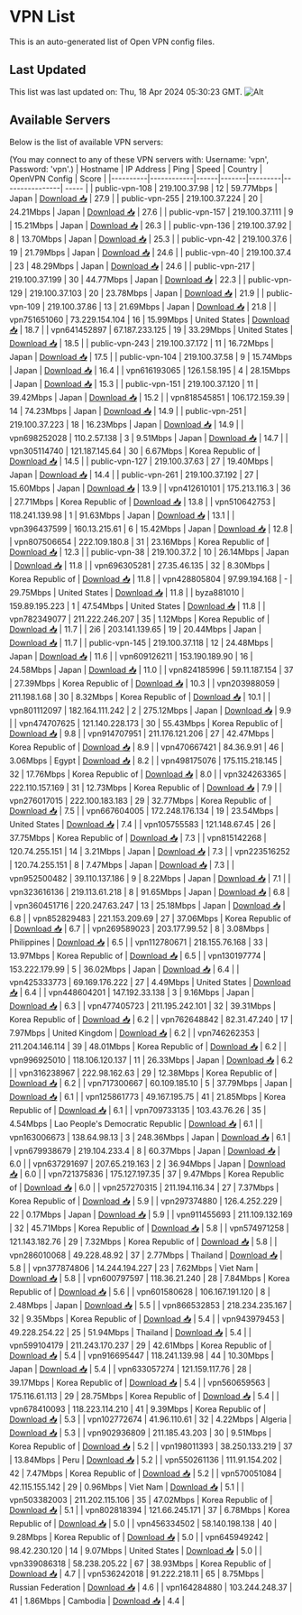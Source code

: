 # VPN List

This is an auto-generated list of Open VPN config files.

## Last Updated

This list was last updated on: Thu, 18 Apr 2024 05:30:23 GMT.
![Alt](https://repobeats.axiom.co/api/embed/186b98318ef1479477931607c1ad7d823f12451f.svg "Repobeats analytics image")

## Available Servers

Below is the list of available VPN servers:

(You may connect to any of these VPN servers with: Username: 'vpn', Password: 'vpn'.)
| Hostname | IP Address | Ping | Speed | Country | OpenVPN Config | Score |
|----------|------------|------|-------|---------|----------------| ----- |
| public-vpn-108 | 219.100.37.98 | 12 | 59.77Mbps | Japan | [Download 📥](./configs/server_0_JP.ovpn) | 27.9 |
| public-vpn-255 | 219.100.37.224 | 20 | 24.21Mbps | Japan | [Download 📥](./configs/server_1_JP.ovpn) | 27.6 |
| public-vpn-157 | 219.100.37.111 | 9 | 15.21Mbps | Japan | [Download 📥](./configs/server_2_JP.ovpn) | 26.3 |
| public-vpn-136 | 219.100.37.92 | 8 | 13.70Mbps | Japan | [Download 📥](./configs/server_3_JP.ovpn) | 25.3 |
| public-vpn-42 | 219.100.37.6 | 19 | 21.79Mbps | Japan | [Download 📥](./configs/server_4_JP.ovpn) | 24.6 |
| public-vpn-40 | 219.100.37.4 | 23 | 48.29Mbps | Japan | [Download 📥](./configs/server_5_JP.ovpn) | 24.6 |
| public-vpn-217 | 219.100.37.199 | 30 | 44.77Mbps | Japan | [Download 📥](./configs/server_6_JP.ovpn) | 22.3 |
| public-vpn-129 | 219.100.37.103 | 20 | 23.78Mbps | Japan | [Download 📥](./configs/server_7_JP.ovpn) | 21.9 |
| public-vpn-109 | 219.100.37.86 | 13 | 21.69Mbps | Japan | [Download 📥](./configs/server_8_JP.ovpn) | 21.8 |
| vpn751651060 | 73.229.154.104 | 16 | 15.99Mbps | United States | [Download 📥](./configs/server_9_US.ovpn) | 18.7 |
| vpn641452897 | 67.187.233.125 | 19 | 33.29Mbps | United States | [Download 📥](./configs/server_10_US.ovpn) | 18.5 |
| public-vpn-243 | 219.100.37.172 | 11 | 16.72Mbps | Japan | [Download 📥](./configs/server_11_JP.ovpn) | 17.5 |
| public-vpn-104 | 219.100.37.58 | 9 | 15.74Mbps | Japan | [Download 📥](./configs/server_12_JP.ovpn) | 16.4 |
| vpn616193065 | 126.1.58.195 | 4 | 28.15Mbps | Japan | [Download 📥](./configs/server_13_JP.ovpn) | 15.3 |
| public-vpn-151 | 219.100.37.120 | 11 | 39.42Mbps | Japan | [Download 📥](./configs/server_14_JP.ovpn) | 15.2 |
| vpn818545851 | 106.172.159.39 | 14 | 74.23Mbps | Japan | [Download 📥](./configs/server_15_JP.ovpn) | 14.9 |
| public-vpn-251 | 219.100.37.223 | 18 | 16.23Mbps | Japan | [Download 📥](./configs/server_16_JP.ovpn) | 14.9 |
| vpn698252028 | 110.2.57.138 | 3 | 9.51Mbps | Japan | [Download 📥](./configs/server_17_JP.ovpn) | 14.7 |
| vpn305114740 | 121.187.145.64 | 30 | 6.67Mbps | Korea Republic of | [Download 📥](./configs/server_18_KR.ovpn) | 14.5 |
| public-vpn-127 | 219.100.37.63 | 27 | 19.40Mbps | Japan | [Download 📥](./configs/server_19_JP.ovpn) | 14.4 |
| public-vpn-261 | 219.100.37.192 | 27 | 15.60Mbps | Japan | [Download 📥](./configs/server_20_JP.ovpn) | 13.9 |
| vpn412610101 | 175.213.116.3 | 36 | 27.71Mbps | Korea Republic of | [Download 📥](./configs/server_21_KR.ovpn) | 13.8 |
| vpn510642753 | 118.241.139.98 | 1 | 91.63Mbps | Japan | [Download 📥](./configs/server_22_JP.ovpn) | 13.1 |
| vpn396437599 | 160.13.215.61 | 6 | 15.42Mbps | Japan | [Download 📥](./configs/server_23_JP.ovpn) | 12.8 |
| vpn807506654 | 222.109.180.8 | 31 | 23.16Mbps | Korea Republic of | [Download 📥](./configs/server_24_KR.ovpn) | 12.3 |
| public-vpn-38 | 219.100.37.2 | 10 | 26.14Mbps | Japan | [Download 📥](./configs/server_25_JP.ovpn) | 11.8 |
| vpn696305281 | 27.35.46.135 | 32 | 8.30Mbps | Korea Republic of | [Download 📥](./configs/server_26_KR.ovpn) | 11.8 |
| vpn428805804 | 97.99.194.168 | - | 29.75Mbps | United States | [Download 📥](./configs/server_27_US.ovpn) | 11.8 |
| byza881010 | 159.89.195.223 | 1 | 47.54Mbps | United States | [Download 📥](./configs/server_28_US.ovpn) | 11.8 |
| vpn782349077 | 211.222.246.207 | 35 | 1.12Mbps | Korea Republic of | [Download 📥](./configs/server_29_KR.ovpn) | 11.7 |
| 2i6 | 203.141.139.65 | 19 | 20.44Mbps | Japan | [Download 📥](./configs/server_30_JP.ovpn) | 11.7 |
| public-vpn-145 | 219.100.37.118 | 12 | 24.48Mbps | Japan | [Download 📥](./configs/server_31_JP.ovpn) | 11.6 |
| vpn609126211 | 153.190.189.90 | 16 | 24.58Mbps | Japan | [Download 📥](./configs/server_32_JP.ovpn) | 11.0 |
| vpn824185996 | 59.11.187.154 | 37 | 27.39Mbps | Korea Republic of | [Download 📥](./configs/server_33_KR.ovpn) | 10.3 |
| vpn203988059 | 211.198.1.68 | 30 | 8.32Mbps | Korea Republic of | [Download 📥](./configs/server_34_KR.ovpn) | 10.1 |
| vpn801112097 | 182.164.111.242 | 2 | 275.12Mbps | Japan | [Download 📥](./configs/server_35_JP.ovpn) | 9.9 |
| vpn474707625 | 121.140.228.173 | 30 | 55.43Mbps | Korea Republic of | [Download 📥](./configs/server_36_KR.ovpn) | 9.8 |
| vpn914707951 | 211.176.121.206 | 27 | 42.47Mbps | Korea Republic of | [Download 📥](./configs/server_37_KR.ovpn) | 8.9 |
| vpn470667421 | 84.36.9.91 | 46 | 3.06Mbps | Egypt | [Download 📥](./configs/server_38_EG.ovpn) | 8.2 |
| vpn498175076 | 175.115.218.145 | 32 | 17.76Mbps | Korea Republic of | [Download 📥](./configs/server_39_KR.ovpn) | 8.0 |
| vpn324263365 | 222.110.157.169 | 31 | 12.73Mbps | Korea Republic of | [Download 📥](./configs/server_40_KR.ovpn) | 7.9 |
| vpn276017015 | 222.100.183.183 | 29 | 32.77Mbps | Korea Republic of | [Download 📥](./configs/server_41_KR.ovpn) | 7.5 |
| vpn667604005 | 172.248.176.134 | 19 | 23.54Mbps | United States | [Download 📥](./configs/server_42_US.ovpn) | 7.4 |
| vpn105755583 | 121.148.67.45 | 26 | 37.75Mbps | Korea Republic of | [Download 📥](./configs/server_43_KR.ovpn) | 7.3 |
| vpn815142268 | 120.74.255.151 | 14 | 3.21Mbps | Japan | [Download 📥](./configs/server_44_JP.ovpn) | 7.3 |
| vpn223516252 | 120.74.255.151 | 8 | 7.47Mbps | Japan | [Download 📥](./configs/server_45_JP.ovpn) | 7.3 |
| vpn952500482 | 39.110.137.186 | 9 | 8.22Mbps | Japan | [Download 📥](./configs/server_46_JP.ovpn) | 7.1 |
| vpn323616136 | 219.113.61.218 | 8 | 91.65Mbps | Japan | [Download 📥](./configs/server_47_JP.ovpn) | 6.8 |
| vpn360451716 | 220.247.63.247 | 13 | 25.18Mbps | Japan | [Download 📥](./configs/server_48_JP.ovpn) | 6.8 |
| vpn852829483 | 221.153.209.69 | 27 | 37.06Mbps | Korea Republic of | [Download 📥](./configs/server_49_KR.ovpn) | 6.7 |
| vpn269589023 | 203.177.99.52 | 8 | 3.08Mbps | Philippines | [Download 📥](./configs/server_50_PH.ovpn) | 6.5 |
| vpn112780671 | 218.155.76.168 | 33 | 13.97Mbps | Korea Republic of | [Download 📥](./configs/server_51_KR.ovpn) | 6.5 |
| vpn130197774 | 153.222.179.99 | 5 | 36.02Mbps | Japan | [Download 📥](./configs/server_52_JP.ovpn) | 6.4 |
| vpn425333773 | 69.169.176.222 | 27 | 4.49Mbps | United States | [Download 📥](./configs/server_53_US.ovpn) | 6.4 |
| vpn448604201 | 147.192.33.138 | 3 | 9.16Mbps | Japan | [Download 📥](./configs/server_54_JP.ovpn) | 6.3 |
| vpn477405723 | 211.195.242.101 | 32 | 39.31Mbps | Korea Republic of | [Download 📥](./configs/server_55_KR.ovpn) | 6.2 |
| vpn762648842 | 82.31.47.240 | 17 | 7.97Mbps | United Kingdom | [Download 📥](./configs/server_56_GB.ovpn) | 6.2 |
| vpn746262353 | 211.204.146.114 | 39 | 48.01Mbps | Korea Republic of | [Download 📥](./configs/server_57_KR.ovpn) | 6.2 |
| vpn996925010 | 118.106.120.137 | 11 | 26.33Mbps | Japan | [Download 📥](./configs/server_58_JP.ovpn) | 6.2 |
| vpn316238967 | 222.98.162.63 | 29 | 12.38Mbps | Korea Republic of | [Download 📥](./configs/server_59_KR.ovpn) | 6.2 |
| vpn717300667 | 60.109.185.10 | 5 | 37.79Mbps | Japan | [Download 📥](./configs/server_60_JP.ovpn) | 6.1 |
| vpn125861773 | 49.167.195.75 | 41 | 21.85Mbps | Korea Republic of | [Download 📥](./configs/server_61_KR.ovpn) | 6.1 |
| vpn709733135 | 103.43.76.26 | 35 | 4.54Mbps | Lao People's Democratic Republic | [Download 📥](./configs/server_62_LA.ovpn) | 6.1 |
| vpn163006673 | 138.64.98.13 | 3 | 248.36Mbps | Japan | [Download 📥](./configs/server_63_JP.ovpn) | 6.1 |
| vpn679938679 | 219.104.233.4 | 8 | 60.37Mbps | Japan | [Download 📥](./configs/server_64_JP.ovpn) | 6.0 |
| vpn637291697 | 207.65.219.163 | 2 | 36.94Mbps | Japan | [Download 📥](./configs/server_65_JP.ovpn) | 6.0 |
| vpn721375836 | 175.127.197.35 | 37 | 9.47Mbps | Korea Republic of | [Download 📥](./configs/server_66_KR.ovpn) | 6.0 |
| vpn257270315 | 211.194.116.34 | 27 | 7.37Mbps | Korea Republic of | [Download 📥](./configs/server_67_KR.ovpn) | 5.9 |
| vpn297374880 | 126.4.252.229 | 22 | 0.17Mbps | Japan | [Download 📥](./configs/server_68_JP.ovpn) | 5.9 |
| vpn911455693 | 211.109.132.169 | 32 | 45.71Mbps | Korea Republic of | [Download 📥](./configs/server_69_KR.ovpn) | 5.8 |
| vpn574971258 | 121.143.182.76 | 29 | 7.32Mbps | Korea Republic of | [Download 📥](./configs/server_70_KR.ovpn) | 5.8 |
| vpn286010068 | 49.228.48.92 | 37 | 2.77Mbps | Thailand | [Download 📥](./configs/server_71_TH.ovpn) | 5.8 |
| vpn377874806 | 14.244.194.227 | 23 | 7.62Mbps | Viet Nam | [Download 📥](./configs/server_72_VN.ovpn) | 5.8 |
| vpn600797597 | 118.36.21.240 | 28 | 7.84Mbps | Korea Republic of | [Download 📥](./configs/server_73_KR.ovpn) | 5.6 |
| vpn601580628 | 106.167.191.120 | 8 | 2.48Mbps | Japan | [Download 📥](./configs/server_74_JP.ovpn) | 5.5 |
| vpn866532853 | 218.234.235.167 | 32 | 9.35Mbps | Korea Republic of | [Download 📥](./configs/server_75_KR.ovpn) | 5.4 |
| vpn943979453 | 49.228.254.22 | 25 | 51.94Mbps | Thailand | [Download 📥](./configs/server_76_TH.ovpn) | 5.4 |
| vpn599104179 | 211.243.170.237 | 29 | 42.61Mbps | Korea Republic of | [Download 📥](./configs/server_77_KR.ovpn) | 5.4 |
| vpn916695447 | 118.241.139.98 | 44 | 10.30Mbps | Japan | [Download 📥](./configs/server_78_JP.ovpn) | 5.4 |
| vpn633057274 | 121.159.117.76 | 28 | 39.17Mbps | Korea Republic of | [Download 📥](./configs/server_79_KR.ovpn) | 5.4 |
| vpn560659563 | 175.116.61.113 | 29 | 28.75Mbps | Korea Republic of | [Download 📥](./configs/server_80_KR.ovpn) | 5.4 |
| vpn678410093 | 118.223.114.210 | 41 | 9.39Mbps | Korea Republic of | [Download 📥](./configs/server_81_KR.ovpn) | 5.3 |
| vpn102772674 | 41.96.110.61 | 32 | 4.22Mbps | Algeria | [Download 📥](./configs/server_82_DZ.ovpn) | 5.3 |
| vpn902936809 | 211.185.43.203 | 30 | 9.51Mbps | Korea Republic of | [Download 📥](./configs/server_83_KR.ovpn) | 5.2 |
| vpn198011393 | 38.250.133.219 | 37 | 13.84Mbps | Peru | [Download 📥](./configs/server_84_PE.ovpn) | 5.2 |
| vpn550261136 | 111.91.154.202 | 42 | 7.47Mbps | Korea Republic of | [Download 📥](./configs/server_85_KR.ovpn) | 5.2 |
| vpn570051084 | 42.115.155.142 | 29 | 0.96Mbps | Viet Nam | [Download 📥](./configs/server_86_VN.ovpn) | 5.1 |
| vpn503382003 | 211.202.115.106 | 35 | 47.02Mbps | Korea Republic of | [Download 📥](./configs/server_87_KR.ovpn) | 5.1 |
| vpn802818394 | 121.66.245.171 | 37 | 6.78Mbps | Korea Republic of | [Download 📥](./configs/server_88_KR.ovpn) | 5.0 |
| vpn456334502 | 58.140.198.138 | 40 | 9.28Mbps | Korea Republic of | [Download 📥](./configs/server_89_KR.ovpn) | 5.0 |
| vpn645949242 | 98.42.230.120 | 14 | 9.07Mbps | United States | [Download 📥](./configs/server_90_US.ovpn) | 5.0 |
| vpn339086318 | 58.238.205.22 | 67 | 38.93Mbps | Korea Republic of | [Download 📥](./configs/server_91_KR.ovpn) | 4.7 |
| vpn536242018 | 91.222.218.11 | 65 | 8.75Mbps | Russian Federation | [Download 📥](./configs/server_92_RU.ovpn) | 4.6 |
| vpn164284880 | 103.244.248.37 | 41 | 1.86Mbps | Cambodia | [Download 📥](./configs/server_93_KH.ovpn) | 4.4 |
